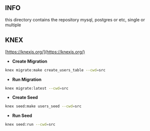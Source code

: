 ## INFO
this directory contains the repository mysql, postgres or etc, single or multiple



## KNEX
[https://knexjs.org/](https://knexjs.org/)

- **Create Migration**
```bash
knex migrate:make create_users_table --cwd=src 

```

- **Run Migration**
```bash
knex migrate:latest --cwd=src

```

- **Create Seed**
```bash
knex seed:make users_seed --cwd=src

```

- **Run Seed**
```bash
knex seed:run --cwd=src

```